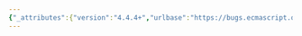 ```yaml
---
{"_attributes":{"version":"4.4.4+","urlbase":"https://bugs.ecmascript.org/","maintainer":"dherman@mozilla.com"},"bug":{"bug_id":3209,"creation_ts":"2014-09-03 12:31:00 -0700","short_desc":"11.6.2.1 - Note section links to non-existent 1.1.1","delta_ts":"2014-10-14 15:18:02 -0700","product":"Draft for 6th Edition","component":"editorial issue","version":"Rev 27: August 24, 2014 Draft","rep_platform":"All","op_sys":"All","bug_status":"RESOLVED","resolution":"FIXED","priority":"Normal","bug_severity":"trivial","everconfirmed":true,"reporter":{"uid":"gabelevi","name":"Gabe Levi"},"assigned_to":{"uid":"allen","name":"Allen Wirfs-Brock"},"long_desc":[{"commentid":10138,"comment_count":0,"who":{"uid":"gabelevi","name":"Gabe Levi"},"bug_when":"2014-09-03 12:31:16 -0700","thetext":"I'm not sure to what this is supposed to link. The current draft says\n\n(see 12.1.1, 1.1.1, 13.2.1.1, 13.6.4.1, and 14.5.1) \n\n12.1.1, 13.2.1.1, 13.6.4.1, and 14.5.1 are all correct references, but I don't see anywhere else that this should link. Looks like it was added in Rev 27"},{"commentid":10155,"comment_count":1,"who":{"uid":"allen","name":"Allen Wirfs-Brock"},"bug_when":"2014-09-05 14:18:00 -0700","thetext":"fixed in rev28 editor's draft\n\nI was a link to a comprehensions section that was removed in rev27."},{"commentid":10480,"comment_count":2,"who":{"uid":"allen","name":"Allen Wirfs-Brock"},"bug_when":"2014-10-14 15:18:02 -0700","thetext":"fixed in rev28"}]}}
---
```

